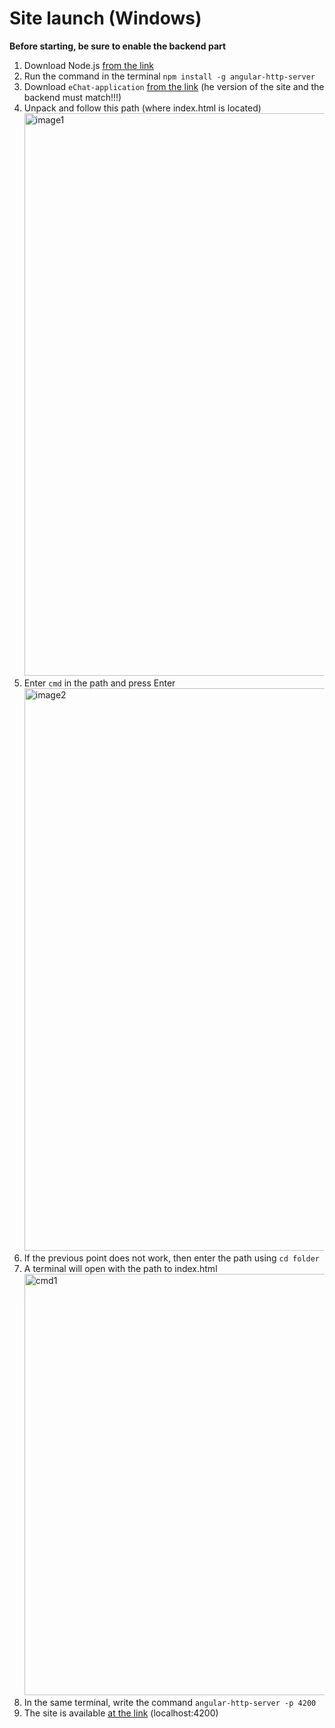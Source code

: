 # Site launch (Windows)
**Before starting, be sure to enable the backend part**
1. Download Node.js [from the link](https://nodejs.org/en)
2. Run the command in the terminal `npm install -g angular-http-server`
3. Download `eChat-application` [from the link](https://github.com/Natus-Vincere-Programming/eChat-application/releases) (he version of the site and the backend must match!!!)
4. Unpack and follow this path (where index.html is located)  <img width="900" alt="image1" src="https://github.com/user-attachments/assets/599be74e-3359-4b4d-9671-a925b72bec97">
5. Enter `cmd` in the path and press Enter                  <img width="900" alt="image2" src="https://github.com/user-attachments/assets/6c8f014c-2ae2-40ef-b514-40c7af576df6">
6. If the previous point does not work, then enter the path using  `cd folder`
7. A terminal will open with the path to index.html  <img width="674" alt="cmd1" src="https://github.com/user-attachments/assets/04becfcb-4215-4978-941e-c161f01ecd4c">
8. In the same terminal, write the command `angular-http-server -p 4200`
9. The site is available [at the link](http://localhost:4200) (localhost:4200)

